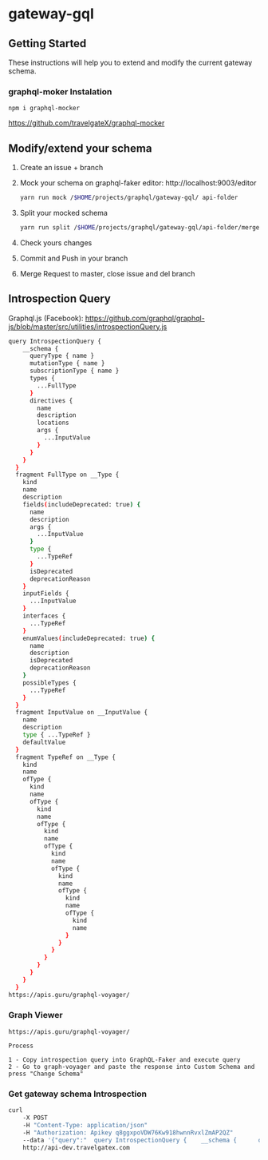 # gateway-gql

## Getting Started

These instructions will help you to extend and modify the current gateway schema.

### graphql-moker Instalation

```npm i graphql-mocker```

https://github.com/travelgateX/graphql-mocker

## Modify/extend your schema

1. Create an issue + branch
2. Mock your schema on graphql-faker editor: http://localhost:9003/editor
    ```sh
    yarn run mock /$HOME/projects/graphql/gateway-gql/ api-folder
    ```
    
3. Split your mocked schema
    ```sh
    yarn run split /$HOME/projects/graphql/gateway-gql/api-folder/merged_schema.graphql /$HOME/projects/graphql/gateway-gql/api-folder 
    ```

4. Check yours changes
5. Commit and Push in your branch
6. Merge Request to master, close issue and del branch


## Introspection Query

Graphql.js (Facebook): https://github.com/graphql/graphql-js/blob/master/src/utilities/introspectionQuery.js

```sh
query IntrospectionQuery {
    __schema {
      queryType { name }
      mutationType { name }
      subscriptionType { name }
      types {
        ...FullType
      }
      directives {
        name
        description
        locations
        args {
          ...InputValue
        }
      }
    }
  }
  fragment FullType on __Type {
    kind
    name
    description
    fields(includeDeprecated: true) {
      name
      description
      args {
        ...InputValue
      }
      type {
        ...TypeRef
      }
      isDeprecated
      deprecationReason
    }
    inputFields {
      ...InputValue
    }
    interfaces {
      ...TypeRef
    }
    enumValues(includeDeprecated: true) {
      name
      description
      isDeprecated
      deprecationReason
    }
    possibleTypes {
      ...TypeRef
    }
  }
  fragment InputValue on __InputValue {
    name
    description
    type { ...TypeRef }
    defaultValue
  }
  fragment TypeRef on __Type {
    kind
    name
    ofType {
      kind
      name
      ofType {
        kind
        name
        ofType {
          kind
          name
          ofType {
            kind
            name
            ofType {
              kind
              name
              ofType {
                kind
                name
                ofType {
                  kind
                  name
                }
              }
            }
          }
        }
      }
    }
  }
https://apis.guru/graphql-voyager/
```

### Graph Viewer
```
https://apis.guru/graphql-voyager/

Process

1 - Copy introspection query into GraphQL-Faker and execute query
2 - Go to graph-voyager and paste the response into Custom Schema and press "Change Schema"
```


### Get gateway schema Introspection
```sh
curl 
    -X POST 
    -H "Content-Type: application/json" 
    -H "Authorization: Apikey q8ggxpoVDW76Kw918hwnnRvxlZmAP2QZ" 
    --data '{"query":"  query IntrospectionQuery {    __schema {      queryType { name }      mutationType { name }      subscriptionType { name }      types {        ...FullType      }      directives {        name        description        locations        args {          ...InputValue        }      }    }  }  fragment FullType on __Type {    kind    name    description    fields(includeDeprecated: true) {      name      description      args {        ...InputValue      }     type {        ...TypeRef      }      isDeprecated      deprecationReason    }    inputFields {      ...InputValue    }    interfaces {      ...TypeRef    }    enumValues(includeDeprecated: true) {      name      description      isDeprecated      deprecationReason    }    possibleTypes {      ...TypeRef    }  }  fragment InputValue on __InputValue {    name    description    type { ...TypeRef }    defaultValue  }  fragment TypeRef on __Type {    kind    name    ofType {      kind      name      ofType {        kind        name        ofType {          kind          name          ofType {            kind            name            ofType {              kind              name              ofType {                kind                name                ofType {                  kind                  name                }              }            }          }        }      }    }  }"}' 
    http://api-dev.travelgatex.com
```
